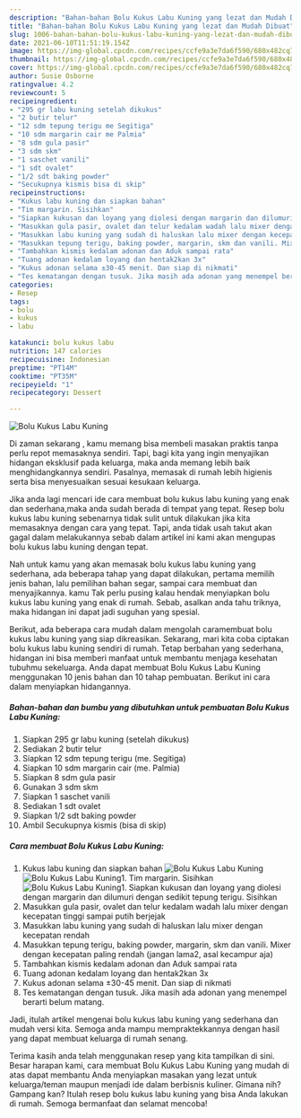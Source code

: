 ```yaml
---
description: "Bahan-bahan Bolu Kukus Labu Kuning yang lezat dan Mudah Dibuat"
title: "Bahan-bahan Bolu Kukus Labu Kuning yang lezat dan Mudah Dibuat"
slug: 1006-bahan-bahan-bolu-kukus-labu-kuning-yang-lezat-dan-mudah-dibuat
date: 2021-06-10T11:51:19.154Z
image: https://img-global.cpcdn.com/recipes/ccfe9a3e7da6f590/680x482cq70/bolu-kukus-labu-kuning-foto-resep-utama.jpg
thumbnail: https://img-global.cpcdn.com/recipes/ccfe9a3e7da6f590/680x482cq70/bolu-kukus-labu-kuning-foto-resep-utama.jpg
cover: https://img-global.cpcdn.com/recipes/ccfe9a3e7da6f590/680x482cq70/bolu-kukus-labu-kuning-foto-resep-utama.jpg
author: Susie Osborne
ratingvalue: 4.2
reviewcount: 5
recipeingredient:
- "295 gr labu kuning setelah dikukus"
- "2 butir telur"
- "12 sdm tepung terigu me Segitiga"
- "10 sdm margarin cair me Palmia"
- "8 sdm gula pasir"
- "3 sdm skm"
- "1 saschet vanili"
- "1 sdt ovalet"
- "1/2 sdt baking powder"
- "Secukupnya kismis bisa di skip"
recipeinstructions:
- "Kukus labu kuning dan siapkan bahan"
- "Tim margarin. Sisihkan"
- "Siapkan kukusan dan loyang yang diolesi dengan margarin dan dilumuri dengan sedikit tepung terigu. Sisihkan"
- "Masukkan gula pasir, ovalet dan telur kedalam wadah lalu mixer dengan kecepatan tinggi sampai putih berjejak"
- "Masukkan labu kuning yang sudah di haluskan lalu mixer dengan kecepatan rendah"
- "Masukkan tepung terigu, baking powder, margarin, skm dan vanili. Mixer dengan kecepatan paling rendah (jangan lama2, asal kecampur aja)"
- "Tambahkan kismis kedalam adonan dan Aduk sampai rata"
- "Tuang adonan kedalam loyang dan hentak2kan 3x"
- "Kukus adonan selama ±30-45 menit. Dan siap di nikmati"
- "Tes kematangan dengan tusuk. Jika masih ada adonan yang menempel berarti belum matang."
categories:
- Resep
tags:
- bolu
- kukus
- labu

katakunci: bolu kukus labu 
nutrition: 147 calories
recipecuisine: Indonesian
preptime: "PT14M"
cooktime: "PT35M"
recipeyield: "1"
recipecategory: Dessert

---
```



![Bolu Kukus Labu Kuning](https://img-global.cpcdn.com/recipes/ccfe9a3e7da6f590/680x482cq70/bolu-kukus-labu-kuning-foto-resep-utama.jpg)

Di zaman  sekarang , kamu memang bisa membeli masakan praktis tanpa perlu repot memasaknya sendiri. Tapi, bagi kita yang ingin menyajikan hidangan eksklusif pada keluarga, maka anda memang lebih baik menghidangkannya sendiri. Pasalnya, memasak di rumah lebih higienis serta bisa menyesuaikan sesuai kesukaan keluarga.

Jika anda lagi mencari ide cara membuat bolu kukus labu kuning yang enak dan sederhana,maka anda sudah berada di tempat yang tepat. Resep bolu kukus labu kuning  sebenarnya tidak sulit untuk dilakukan jika kita memasaknya dengan cara yang tepat. Tapi, anda tidak usah takut akan gagal dalam melakukannya 
sebab dalam artikel ini kami akan mengupas bolu kukus labu kuning dengan tepat.  



Nah untuk kamu yang akan memasak bolu kukus labu kuning yang sederhana, ada beberapa tahap yang dapat dilakukan, pertama memilih jenis bahan, lalu pemilihan bahan segar, sampai cara membuat dan menyajikannya. kamu Tak perlu pusing kalau hendak menyiapkan bolu kukus labu kuning yang enak di rumah. Sebab, asalkan anda  tahu triknya, maka hidangan ini dapat jadi suguhan yang spesial.

Berikut, ada beberapa cara mudah dalam mengolah caramembuat bolu kukus labu kuning yang siap dikreasikan. Sekarang, mari kita coba ciptakan bolu kukus labu kuning sendiri di rumah. Tetap berbahan yang sederhana, hidangan ini bisa memberi manfaat untuk membantu menjaga kesehatan tubuhmu sekeluarga. Anda dapat membuat Bolu Kukus Labu Kuning menggunakan 10 jenis bahan dan 10 tahap pembuatan. Berikut ini cara dalam menyiapkan hidangannya.

<!--inarticleads1-->

##### Bahan-bahan dan bumbu yang dibutuhkan untuk pembuatan Bolu Kukus Labu Kuning:

1. Siapkan 295 gr labu kuning (setelah dikukus)
1. Sediakan 2 butir telur
1. Siapkan 12 sdm tepung terigu (me. Segitiga)
1. Siapkan 10 sdm margarin cair (me. Palmia)
1. Siapkan 8 sdm gula pasir
1. Gunakan 3 sdm skm
1. Siapkan 1 saschet vanili
1. Sediakan 1 sdt ovalet
1. Siapkan 1/2 sdt baking powder
1. Ambil Secukupnya kismis (bisa di skip)




<!--inarticleads2-->

##### Cara membuat Bolu Kukus Labu Kuning:

1. Kukus labu kuning dan siapkan bahan
<img src="https://img-global.cpcdn.com/steps/98cbe6d12d2f3e6f/160x128cq70/bolu-kukus-labu-kuning-langkah-memasak-1-foto.jpg" alt="Bolu Kukus Labu Kuning"><img src="https://img-global.cpcdn.com/steps/95ec830c37b002fc/160x128cq70/bolu-kukus-labu-kuning-langkah-memasak-1-foto.jpg" alt="Bolu Kukus Labu Kuning">1. Tim margarin. Sisihkan
<img src="https://img-global.cpcdn.com/steps/078e95a4cadb9ab6/160x128cq70/bolu-kukus-labu-kuning-langkah-memasak-2-foto.jpg" alt="Bolu Kukus Labu Kuning">1. Siapkan kukusan dan loyang yang diolesi dengan margarin dan dilumuri dengan sedikit tepung terigu. Sisihkan
1. Masukkan gula pasir, ovalet dan telur kedalam wadah lalu mixer dengan kecepatan tinggi sampai putih berjejak
1. Masukkan labu kuning yang sudah di haluskan lalu mixer dengan kecepatan rendah
1. Masukkan tepung terigu, baking powder, margarin, skm dan vanili. Mixer dengan kecepatan paling rendah (jangan lama2, asal kecampur aja)
1. Tambahkan kismis kedalam adonan dan Aduk sampai rata
1. Tuang adonan kedalam loyang dan hentak2kan 3x
1. Kukus adonan selama ±30-45 menit. Dan siap di nikmati
1. Tes kematangan dengan tusuk. Jika masih ada adonan yang menempel berarti belum matang.




Jadi, itulah artikel mengenai  bolu kukus labu kuning  yang sederhana dan mudah versi kita. Semoga anda mampu mempraktekkannya dengan hasil yang dapat membuat keluarga di rumah senang. 

Terima kasih anda telah menggunakan resep yang kita tampilkan di sini. Besar harapan kami, cara membuat  Bolu Kukus Labu Kuning yang mudah di atas dapat membantu Anda menyiapkan masakan yang lezat untuk keluarga/teman maupun menjadi ide dalam berbisnis kuliner. Gimana nih? Gampang kan? Itulah resep bolu kukus labu kuning yang bisa Anda lakukan di rumah. Semoga bermanfaat dan selamat mencoba!

